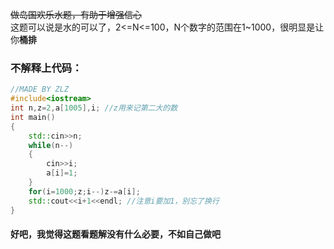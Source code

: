 ~~做岛国欢乐水题，有助于增强信心~~  
这题可以说是水的可以了，2<=N<=100，N个数字的范围在1~1000，很明显是让你**桶排**  
### 不解释上代码： 
```cpp
//MADE BY ZLZ
#include<iostream>
int n,z=2,a[1005],i; //z用来记第二大的数
int main()
{
	std::cin>>n;
	while(n--)
	{
		cin>>i;
		a[i]=1;
	}
	for(i=1000;z;i--)z-=a[i];
	std::cout<<i+1<<endl; //注意i要加1，别忘了换行
}
```
#### 好吧，我觉得这题看题解没有什么必要，不如自己做吧